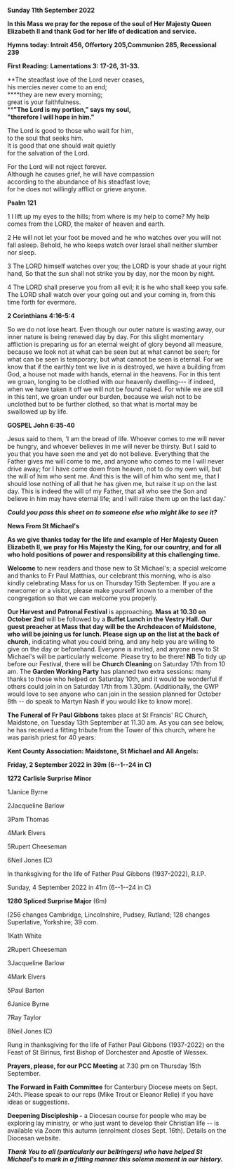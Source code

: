 **Sunday 11th September 2022**

**In this Mass we pray for the repose of the soul of Her Majesty Queen
Elizabeth II and thank God for her life of dedication and service.**

**Hymns today: Introit 456, Offertory 205,Communion 285, Recessional
239**

**First Reading: Lamentations 3: 17-26, 31-33.**

**The steadfast love of the Lord never ceases,\
his mercies never come to an end;\
****they are new every morning;\
great is your faithfulness.\
****"The Lord is my portion," says my soul,\
"therefore I will hope in him."**

The Lord is good to those who wait for him,\
to the soul that seeks him.\
It is good that one should wait quietly\
for the salvation of the Lord.

For the Lord will not reject forever.\
Although he causes grief, he will have compassion\
according to the abundance of his steadfast love;\
for he does not willingly afflict or grieve anyone.

**Psalm 121**

1 I lift up my eyes to the hills; from where is my help to come? My help
comes from the LORD, the maker of heaven and earth.

2 He will not let your foot be moved and he who watches over you will
not fall asleep. Behold, he who keeps watch over Israel shall neither
slumber nor sleep.

3 The LORD himself watches over you; the LORD is your shade at your
right hand, So that the sun shall not strike you by day, nor the moon by
night.

4 The LORD shall preserve you from all evil; it is he who shall keep you
safe. The LORD shall watch over your going out and your coming in, from
this time forth for evermore.

**2 Corinthians 4:16-5:4**

So we do not lose heart. Even though our outer nature is wasting away,
our inner nature is being renewed day by day. For this slight momentary
affliction is preparing us for an eternal weight of glory beyond all
measure, because we look not at what can be seen but at what cannot be
seen; for what can be seen is temporary, but what cannot be seen is
eternal. For we know that if the earthly tent we live in is destroyed,
we have a building from God, a house not made with hands, eternal in the
heavens. For in this tent we groan, longing to be clothed with our
heavenly dwelling--- if indeed, when we have taken it off we will not be
found naked. For while we are still in this tent, we groan under our
burden, because we wish not to be unclothed but to be further clothed,
so that what is mortal may be swallowed up by life.

**GOSPEL John 6:35-40**

Jesus said to them, 'I am the bread of life. Whoever comes to me will
never be hungry, and whoever believes in me will never be thirsty. But I
said to you that you have seen me and yet do not believe. Everything
that the Father gives me will come to me, and anyone who comes to me I
will never drive away; for I have come down from heaven, not to do my
own will, but the will of him who sent me. And this is the will of him
who sent me, that I should lose nothing of all that he has given me, but
raise it up on the last day. This is indeed the will of my Father, that
all who see the Son and believe in him may have eternal life; and I will
raise them up on the last day.'

***Could you pass this sheet on to someone else who might like to see
it?***

**News From St Michael\'s**

**As we give thanks today for the life and example of Her Majesty Queen
Elizabeth II, we pray for His Majesty the King, for our country, and for
all who hold positions of power and responsibility at this challenging
time.**

**Welcome** to new readers and those new to St Michael\'s; a special
welcome and thanks to Fr Paul Matthias, our celebrant this morning, who
is also kindly celebrating Mass for us on Thursday 15th September. If
you are a newcomer or a visitor, please make yourself known to a member
of the congregation so that we can welcome you properly.

**Our Harvest and Patronal Festival** is approaching. **Mass at 10.30 on
October 2nd** will be followed by a **Buffet Lunch in the Vestry Hall.
Our guest preacher at Mass that day will be the Archdeacon of Maidstone,
who will be joining us for lunch. Please sign up on the list at the back
of church,** indicating what you could bring, and any help you are
willing to give on the day or beforehand. Everyone is invited, and
anyone new to St Michael\'s will be particularly welcome. Please try to
be there! **NB** To tidy up before our Festival, there will be **Church
Cleaning** on Saturday 17th from 10 am. The **Garden Working Party**
has planned two extra sessions: many thanks to those who helped on
Saturday 10th, and it would be wonderful if others could join in on
Saturday 17th from 1.30pm. (Additionally, the GWP would love to see
anyone who can join in the session planned for October 8th -- do speak
to Martyn Nash if you would like to know more).

**The Funeral of Fr Paul Gibbons** takes place at St Francis\' RC
Church, Maidstone, on Tuesday 13th September at 11.30 am. As you can
see below, he has received a fitting tribute from the Tower of this
church, where he was parish priest for 40 years:

**Kent County Association: Maidstone, St Michael and All Angels:**

**Friday, 2 September 2022 in 39m (6--1--24 in C)**

**1272 Carlisle Surprise Minor**

1Janice Byrne

2Jacqueline Barlow

3Pam Thomas

4Mark Elvers

5Rupert Cheeseman

6Neil Jones (C)

In thanksgiving for the life of Father Paul Gibbons (1937-2022), R.I.P.

Sunday, 4 September 2022 in 41m (6--1--24 in C)

**1280 Spliced Surprise Major** (6m)

(256 changes Cambridge, Lincolnshire, Pudsey, Rutland; 128 changes
Superlative, Yorkshire; 39 com.

1Kath White

2Rupert Cheeseman

3Jacqueline Barlow

4Mark Elvers

5Paul Barton

6Janice Byrne

7Ray Taylor

8Neil Jones (C)

Rung in thanksgiving for the life of Father Paul Gibbons (1937-2022) on
the Feast of St Birinus, first Bishop of Dorchester and Apostle of
Wessex.

**Prayers, please, for our PCC Meeting** at 7.30 pm on Thursday 15th
September.

**The Forward in Faith Committee** for Canterbury Diocese meets on Sept.
24th. Please speak to our reps (Mike Trout or Eleanor Relle) if you
have ideas or suggestions.

**Deepening Discipleship -** a Diocesan course for people who may be
exploring lay ministry, or who just want to develop their Christian life
-- is available via Zoom this autumn (enrolment closes Sept. 16th).
Details on the Diocesan website.

***Thank You to all (particularly our bellringers) who have helped St
Michael\'s to mark in a fitting manner this solemn moment in our
history.***
